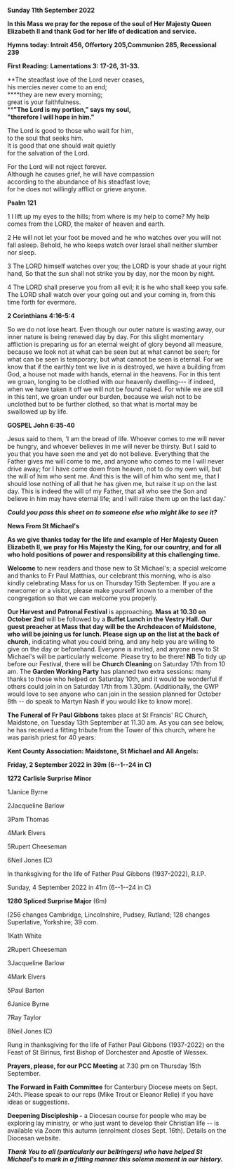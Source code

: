 **Sunday 11th September 2022**

**In this Mass we pray for the repose of the soul of Her Majesty Queen
Elizabeth II and thank God for her life of dedication and service.**

**Hymns today: Introit 456, Offertory 205,Communion 285, Recessional
239**

**First Reading: Lamentations 3: 17-26, 31-33.**

**The steadfast love of the Lord never ceases,\
his mercies never come to an end;\
****they are new every morning;\
great is your faithfulness.\
****"The Lord is my portion," says my soul,\
"therefore I will hope in him."**

The Lord is good to those who wait for him,\
to the soul that seeks him.\
It is good that one should wait quietly\
for the salvation of the Lord.

For the Lord will not reject forever.\
Although he causes grief, he will have compassion\
according to the abundance of his steadfast love;\
for he does not willingly afflict or grieve anyone.

**Psalm 121**

1 I lift up my eyes to the hills; from where is my help to come? My help
comes from the LORD, the maker of heaven and earth.

2 He will not let your foot be moved and he who watches over you will
not fall asleep. Behold, he who keeps watch over Israel shall neither
slumber nor sleep.

3 The LORD himself watches over you; the LORD is your shade at your
right hand, So that the sun shall not strike you by day, nor the moon by
night.

4 The LORD shall preserve you from all evil; it is he who shall keep you
safe. The LORD shall watch over your going out and your coming in, from
this time forth for evermore.

**2 Corinthians 4:16-5:4**

So we do not lose heart. Even though our outer nature is wasting away,
our inner nature is being renewed day by day. For this slight momentary
affliction is preparing us for an eternal weight of glory beyond all
measure, because we look not at what can be seen but at what cannot be
seen; for what can be seen is temporary, but what cannot be seen is
eternal. For we know that if the earthly tent we live in is destroyed,
we have a building from God, a house not made with hands, eternal in the
heavens. For in this tent we groan, longing to be clothed with our
heavenly dwelling--- if indeed, when we have taken it off we will not be
found naked. For while we are still in this tent, we groan under our
burden, because we wish not to be unclothed but to be further clothed,
so that what is mortal may be swallowed up by life.

**GOSPEL John 6:35-40**

Jesus said to them, 'I am the bread of life. Whoever comes to me will
never be hungry, and whoever believes in me will never be thirsty. But I
said to you that you have seen me and yet do not believe. Everything
that the Father gives me will come to me, and anyone who comes to me I
will never drive away; for I have come down from heaven, not to do my
own will, but the will of him who sent me. And this is the will of him
who sent me, that I should lose nothing of all that he has given me, but
raise it up on the last day. This is indeed the will of my Father, that
all who see the Son and believe in him may have eternal life; and I will
raise them up on the last day.'

***Could you pass this sheet on to someone else who might like to see
it?***

**News From St Michael\'s**

**As we give thanks today for the life and example of Her Majesty Queen
Elizabeth II, we pray for His Majesty the King, for our country, and for
all who hold positions of power and responsibility at this challenging
time.**

**Welcome** to new readers and those new to St Michael\'s; a special
welcome and thanks to Fr Paul Matthias, our celebrant this morning, who
is also kindly celebrating Mass for us on Thursday 15th September. If
you are a newcomer or a visitor, please make yourself known to a member
of the congregation so that we can welcome you properly.

**Our Harvest and Patronal Festival** is approaching. **Mass at 10.30 on
October 2nd** will be followed by a **Buffet Lunch in the Vestry Hall.
Our guest preacher at Mass that day will be the Archdeacon of Maidstone,
who will be joining us for lunch. Please sign up on the list at the back
of church,** indicating what you could bring, and any help you are
willing to give on the day or beforehand. Everyone is invited, and
anyone new to St Michael\'s will be particularly welcome. Please try to
be there! **NB** To tidy up before our Festival, there will be **Church
Cleaning** on Saturday 17th from 10 am. The **Garden Working Party**
has planned two extra sessions: many thanks to those who helped on
Saturday 10th, and it would be wonderful if others could join in on
Saturday 17th from 1.30pm. (Additionally, the GWP would love to see
anyone who can join in the session planned for October 8th -- do speak
to Martyn Nash if you would like to know more).

**The Funeral of Fr Paul Gibbons** takes place at St Francis\' RC
Church, Maidstone, on Tuesday 13th September at 11.30 am. As you can
see below, he has received a fitting tribute from the Tower of this
church, where he was parish priest for 40 years:

**Kent County Association: Maidstone, St Michael and All Angels:**

**Friday, 2 September 2022 in 39m (6--1--24 in C)**

**1272 Carlisle Surprise Minor**

1Janice Byrne

2Jacqueline Barlow

3Pam Thomas

4Mark Elvers

5Rupert Cheeseman

6Neil Jones (C)

In thanksgiving for the life of Father Paul Gibbons (1937-2022), R.I.P.

Sunday, 4 September 2022 in 41m (6--1--24 in C)

**1280 Spliced Surprise Major** (6m)

(256 changes Cambridge, Lincolnshire, Pudsey, Rutland; 128 changes
Superlative, Yorkshire; 39 com.

1Kath White

2Rupert Cheeseman

3Jacqueline Barlow

4Mark Elvers

5Paul Barton

6Janice Byrne

7Ray Taylor

8Neil Jones (C)

Rung in thanksgiving for the life of Father Paul Gibbons (1937-2022) on
the Feast of St Birinus, first Bishop of Dorchester and Apostle of
Wessex.

**Prayers, please, for our PCC Meeting** at 7.30 pm on Thursday 15th
September.

**The Forward in Faith Committee** for Canterbury Diocese meets on Sept.
24th. Please speak to our reps (Mike Trout or Eleanor Relle) if you
have ideas or suggestions.

**Deepening Discipleship -** a Diocesan course for people who may be
exploring lay ministry, or who just want to develop their Christian life
-- is available via Zoom this autumn (enrolment closes Sept. 16th).
Details on the Diocesan website.

***Thank You to all (particularly our bellringers) who have helped St
Michael\'s to mark in a fitting manner this solemn moment in our
history.***
